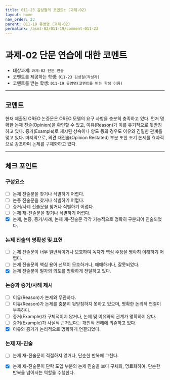 ```yaml
---
title: 011-23 김성철의 코멘트c (과제-02) 
layout: home
nav_order: 23
parent: 011-19 유영명 (과제-02)
permalink: /asmt-02/011-19/comment-011-23
---
```


# 과제-02 단문 연습에 대한 코멘트

- 대상과제: `과제-02 단문 연습`
- 코멘트를 제공하는 학생: `011-23 김성철(작성자)` 
- 코멘트를 받는 학생: `011-19 유영명(코멘트를 받는 학생 이름)` 

---

## 코멘트

현재 제출된 OREO 논증문은 OREO 모델의 요구 사항을 충분히 충족하고 있다. 먼저 명확한 논제 진술(Opinion)을 확인할 수 있고, 이유(Reason)가 이를 유기적으로 뒷받침하고 있다. 증거(Example)로 제시된 상속이나 양도 등의 경우도 이유와 긴밀한 관계를 맺고 있다. 마지막으로, 의견 재진술(Opinion Restated) 부분 또한 초기 논제를 효과적으로 강조하며 논제를 구체화하고 있다.  

---

## 체크 포인트

### **구성요소**
- [ ] 논제 진술문을 찾거나 식별하기 어렵다.
- [ ] 논증 진술문을 찾거나 식별하기 어렵다.
- [ ] 증거/사례 진술문을 찾거나 식별하기 어렵다.
- [ ] 논제 재-진술문을 찾거나 식별하기 어렵다.
- [x] 논제, 논증, 증거/사례, 논제 재-진술문 각각 기능적으로 명확히 구분되어 진술되었다.

### **논제 진술의 명확성 및 표현**  
- [ ] 논제 진술문이 너무 일반적이거나 모호하여 독자가 핵심 주장을 명확히 이해하기 어렵다.  
- [ ] 논제 진술문의 핵심 용어 선택이 모호하거나, 애매하거나, 잘못되었다.  
- [x] 논제 진술문이 필자의 의도를 명확하게 전달하고 있다.  

### **논증과 증거/사례 제시**  
- [ ] 이유(Reason)가 논제와 무관하다.
- [ ] 이유(Reason)가 논제를 충분히 뒷받침하지 못하고 있으며, 명확한 논리적 연결이 부족하다.  
- [ ] 증거(Example)가 구체적이지 않거나, 논제 및 이유와의 관계가 명확하지 않다. 
- [ ] 증거(Example)가 사실적 근거보다는 개인적 견해에 의존하고 있다.  
- [x] 이유와 증거가 논리적으로 명확하게 연결되었다.  

### **논제 재-진술**  
- [ ] 논제 재-진술문이 적절하지 않거나, 단순한 반복에 그친다.   
- [x] 논제 재-진술문이 단락 도입 부분의 논제 진술을 보다 구체화, 명료화하여, 단순한 반복을 넘어서는 역할을 수행한다.  

